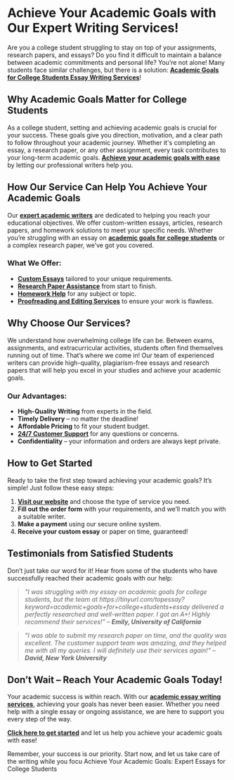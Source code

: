 <h1>Achieve Your Academic Goals with Our Expert Writing Services!</h1>

<p>Are you a college student struggling to stay on top of your assignments, research papers, and essays? Do you find it difficult to maintain a balance between academic commitments and personal life? You’re not alone! Many students face similar challenges, but there is a solution: <strong><a href="https://tinyurl.com/topessay?keyword=academic+goals+for+college+students+essay">Academic Goals for College Students Essay Writing Services</a></strong>!</p>

<h2>Why Academic Goals Matter for College Students</h2>
<p>As a college student, setting and achieving academic goals is crucial for your success. These goals give you direction, motivation, and a clear path to follow throughout your academic journey. Whether it's completing an essay, a research paper, or any other assignment, every task contributes to your long-term academic goals. <strong><a href="https://tinyurl.com/topessay?keyword=academic+goals+for+college+students+essay">Achieve your academic goals with ease</a></strong> by letting our professional writers help you.</p>

<h2>How Our Service Can Help You Achieve Your Academic Goals</h2>
<p>Our <a href="https://tinyurl.com/topessay?keyword=academic+goals+for+college+students+essay"><strong>expert academic writers</strong></a> are dedicated to helping you reach your educational objectives. We offer custom-written essays, articles, research papers, and homework solutions to meet your specific needs. Whether you’re struggling with an essay on <strong><a href="https://tinyurl.com/topessay?keyword=academic+goals+for+college+students+essay">academic goals for college students</a></strong> or a complex research paper, we’ve got you covered.</p>

<h3>What We Offer:</h3>
<ul>
    <li><strong><a href="https://tinyurl.com/topessay?keyword=academic+goals+for+college+students+essay">Custom Essays</a></strong> tailored to your unique requirements.</li>
    <li><strong><a href="https://tinyurl.com/topessay?keyword=academic+goals+for+college+students+essay">Research Paper Assistance</a></strong> from start to finish.</li>
    <li><strong><a href="https://tinyurl.com/topessay?keyword=academic+goals+for+college+students+essay">Homework Help</a></strong> for any subject or topic.</li>
    <li><strong><a href="https://tinyurl.com/topessay?keyword=academic+goals+for+college+students+essay">Proofreading and Editing Services</a></strong> to ensure your work is flawless.</li>
</ul>

<h2>Why Choose Our Services?</h2>
<p>We understand how overwhelming college life can be. Between exams, assignments, and extracurricular activities, students often find themselves running out of time. That’s where we come in! Our team of experienced writers can provide high-quality, plagiarism-free essays and research papers that will help you excel in your studies and achieve your academic goals.</p>

<h3>Our Advantages:</h3>
<ul>
    <li><strong>High-Quality Writing</strong> from experts in the field.</li>
    <li><strong>Timely Delivery</strong> – no matter the deadline!</li>
    <li><strong>Affordable Pricing</strong> to fit your student budget.</li>
    <li><strong><a href="https://tinyurl.com/topessay?keyword=academic+goals+for+college+students+essay">24/7 Customer Support</a></strong> for any questions or concerns.</li>
    <li><strong>Confidentiality</strong> – your information and orders are always kept private.</li>
</ul>

<h2>How to Get Started</h2>
<p>Ready to take the first step toward achieving your academic goals? It’s simple! Just follow these easy steps:</p>
<ol>
    <li><strong><a href="https://tinyurl.com/topessay?keyword=academic+goals+for+college+students+essay">Visit our website</a></strong> and choose the type of service you need.</li>
    <li><strong>Fill out the order form</strong> with your requirements, and we’ll match you with a suitable writer.</li>
    <li><strong>Make a payment</strong> using our secure online system.</li>
    <li><strong>Receive your custom essay</strong> or paper on time, guaranteed!</li>
</ol>

<h2>Testimonials from Satisfied Students</h2>
<p>Don’t just take our word for it! Hear from some of the students who have successfully reached their academic goals with our help:</p>
<blockquote>
    <p><em>"I was struggling with my essay on academic goals for college students, but the team at https://tinyurl.com/topessay?keyword=academic+goals+for+college+students+essay delivered a perfectly researched and well-written paper. I got an A+! Highly recommend their services!" – <strong>Emily, University of California</strong></em></p>
</blockquote>
<blockquote>
    <p><em>"I was able to submit my research paper on time, and the quality was excellent. The customer support team was amazing, and they helped me with all my queries. I will definitely use their services again!" – <strong>David, New York University</strong></em></p>
</blockquote>

<h2>Don’t Wait – Reach Your Academic Goals Today!</h2>
<p>Your academic success is within reach. With our <strong><a href="https://tinyurl.com/topessay?keyword=academic+goals+for+college+students+essay">academic essay writing services</a></strong>, achieving your goals has never been easier. Whether you need help with a single essay or ongoing assistance, we are here to support you every step of the way.</p>
<p><strong><a href="https://tinyurl.com/topessay?keyword=academic+goals+for+college+students+essay">Click here to get started</a></strong> and let us help you achieve your academic goals with ease!</p>

<p>Remember, your success is our priority. Start now, and let us take care of the writing while you focu
Achieve Your Academic Goals: Expert Essays for College Students

